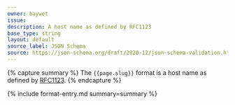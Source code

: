 ```yaml
---
owner: baywet
issue:
description: A host name as defined by RFC1123
base_type: string
layout: default
source_label: JSON Schema
source: https://json-schema.org/draft/2020-12/json-schema-validation.html#name-hostnames
---
```


{% capture summary %}
The `{{page.slug}}` format is a host name as defined by [RFC1123](https://www.rfc-editor.org/info/rfc1123).
{% endcapture %}

{% include format-entry.md summary=summary %}
